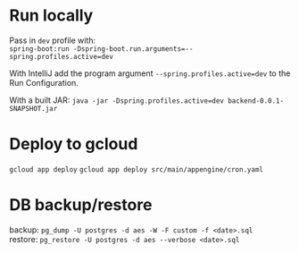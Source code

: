 # Run locally

Pass in `dev` profile with:  
`spring-boot:run -Dspring-boot.run.arguments=--spring.profiles.active=dev`

With IntelliJ add the program argument `--spring.profiles.active=dev` to the Run Configuration.

With a built JAR:
`java -jar -Dspring.profiles.active=dev backend-0.0.1-SNAPSHOT.jar`

# Deploy to gcloud

`gcloud app deploy`
`gcloud app deploy src/main/appengine/cron.yaml`

# DB backup/restore

backup: `pg_dump -U postgres -d aes -W -F custom -f <date>.sql`  
restore: `pg_restore -U postgres -d aes --verbose <date>.sql`
